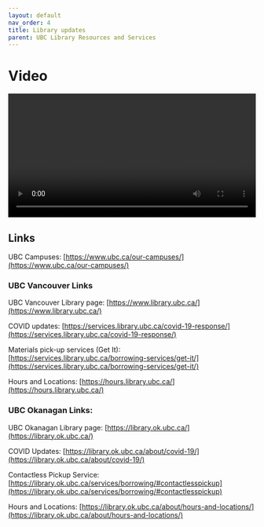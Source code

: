 ```yaml
---
layout: default
nav_order: 4
title: Library updates
parent: UBC Library Resources and Services
---
```


# Video

<video controls="controls" name="GRAD student orientation to the library - part 2" width="100%" src="content/GRAD student orientation to the library - part 2 - burned captions.mp4"></video>

## Links

UBC Campuses: [https://www.ubc.ca/our-campuses/](https://www.ubc.ca/our-campuses/)

### UBC Vancouver Links

UBC Vancouver Library page: [https://www.library.ubc.ca/](https://www.library.ubc.ca/)

COVID updates: [https://services.library.ubc.ca/covid-19-response/](https://services.library.ubc.ca/covid-19-response/)

Materials pick-up services (Get It): [https://services.library.ubc.ca/borrowing-services/get-it/](https://services.library.ubc.ca/borrowing-services/get-it/)

Hours and Locations: [https://hours.library.ubc.ca/](https://hours.library.ubc.ca/)

### UBC Okanagan Links:

UBC Okanagan Library page: [https://library.ok.ubc.ca/](https://library.ok.ubc.ca/)

COVID Updates: [https://library.ok.ubc.ca/about/covid-19/](https://library.ok.ubc.ca/about/covid-19/)

Contactless Pickup Service: [https://library.ok.ubc.ca/services/borrowing/#contactlesspickup](https://library.ok.ubc.ca/services/borrowing/#contactlesspickup) 

Hours and Locations: [https://library.ok.ubc.ca/about/hours-and-locations/](https://library.ok.ubc.ca/about/hours-and-locations/)
